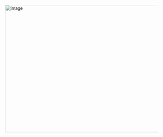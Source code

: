 <img width="960" height="419" alt="image" src="https://github.com/user-attachments/assets/deb9d894-d6b1-4942-a16f-58b8d8c5402b" />
